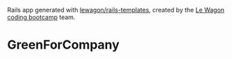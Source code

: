 Rails app generated with [lewagon/rails-templates](https://github.com/lewagon/rails-templates), created by the [Le Wagon coding bootcamp](https://www.lewagon.com) team.
# GreenForCompany
